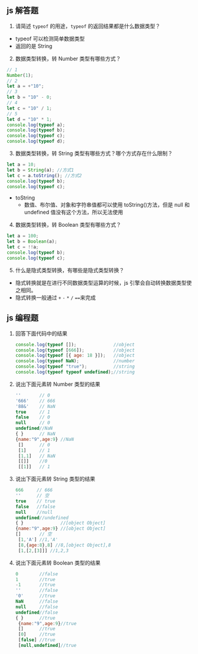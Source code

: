 ## js 解答题

1. 请简述 `typeof` 的用途，`typeof` 的返回结果都是什么数据类型？

- typeof 可以检测简单数据类型
- 返回的是 String

2. 数据类型转换，转 Number 类型有哪些方式？

```js
// 1
Number(1);
// 2
let a = +"10";
// 3
let b = "10" - 0;
// 4
let c = "10" / 1;
// 5
let d = "10" * 1;
console.log(typeof a);
console.log(typeof b);
console.log(typeof c);
console.log(typeof d);
```

3. 数据类型转换，转 String 类型有哪些方式？哪个方式存在什么限制？

```js
let a = 10;
let b = String(a); //方式1
let c = a.toString(); //方式2
console.log(typeof b);
console.log(typeof c);
```

- toString
  - 数值、布尔值、对象和字符串值都可以使用 toString()方法，但是 null 和 undefined 值没有这个方法，所以无法使用

4. 数据类型转换，转 Boolean 类型有哪些方式？

```js
let a = 100;
let b = Boolean(a);
let c = !!a;
console.log(typeof b);
console.log(typeof c);
```

5. 什么是隐式类型转换，有哪些是隐式类型转换？

- 隐式转换就是在进行不同数据类型运算的时候，js 引擎会自动转换数据类型使之相同。
- 隐式转换一般通过 `+` `-` `*` `/` `==`来完成

## js 编程题

1. 回答下面代码中的结果

   ```js
   console.log(typeof []);              //object
   console.log(typeof [666]);           //object
   console.log(typeof [{ age: 18 }]);   //object
   console.log(typeof NaN);             //number
   console.log(typeof "true");          //string
   console.log(typeof typeof undefined);//string
   ```

2. 说出下面元素转 Number 类型的结果

   ```js
   ''       // 0
   '666'    // 666
   '88&'    // NaN
   true     // 1
   false    // 0
   null     // 0
   undefined//NaN
   { }      // NaN
   {name:"9",age:9} //NaN
    []      // 0
    [1]     // 1
    [1,1]   // NaN
    [[]]    //0
    [[1]]   // 1
   ```

3. 说出下面元素转 String 类型的结果

   ```js
   666     // 666
   ''      // 空
   true    // true
   false   //false
   null    //null
   undefined//undefined
   { }              //[object Object]
   {name:"9",age:9} //[object Object]
   []       // 空
    [1,'A'] //1,'A'
    [8,{age:8},8] //8,[object Object],8
    [1,[2,[3]]] //1,2,3
   ```

4. 说出下面元素转 Boolean 类型的结果

   ```js
   0        //false
   1        //true
   -1       //true
   ''       //false
   '0'      //true
   NaN      //false
   null     //false
   undefined//false
   { }      //true
    {name:"9",age:9}//true
    []      //true
    [0]     //true
    [false] //true
    [null,undefined]//true
   ```

